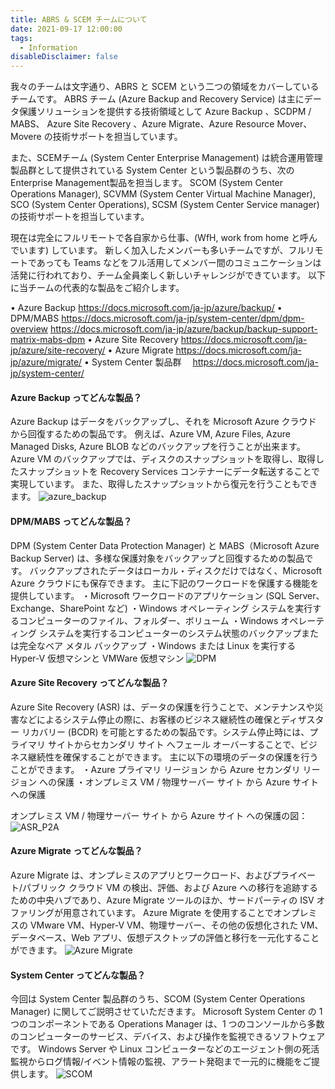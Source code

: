 ```yaml
---
title: ABRS & SCEM チームについて
date: 2021-09-17 12:00:00
tags:
  - Information
disableDisclaimer: false
---
```


<!-- more -->

我々のチームは文字通り、ABRS と SCEM という二つの領域をカバーしているチームです。
ABRS チーム (Azure Backup and Recovery Service) は主にデータ保護ソリューションを提供する技術領域として Azure Backup 、SCDPM / MABS、 Azure Site Recovery 、Azure Migrate、Azure Resource Mover、Movere の技術サポートを担当しています。

また、SCEMチーム (System Center Enterprise Management) は統合運用管理製品群として提供されている System Center という製品群のうち、次の Enterprise Management製品を担当します。
SCOM (System Center Operations Manager), SCVMM (System Center Virtual Machine Manager), SCO (System Center Operations), SCSM (System Center Service manager) の技術サポートを担当しています。

現在は完全にフルリモートで各自家から仕事、(WfH, work from home と呼んでいます) しています。
新しく加入したメンバーも多いチームですが、フルリモートであっても Teams などをフル活用してメンバー間のコミュニケーションは活発に行われており、チーム全員楽しく新しいチャレンジができています。
以下に当チームの代表的な製品をご紹介します。

• Azure Backup
https://docs.microsoft.com/ja-jp/azure/backup/
• DPM/MABS
https://docs.microsoft.com/ja-jp/system-center/dpm/dpm-overview
https://docs.microsoft.com/ja-jp/azure/backup/backup-support-matrix-mabs-dpm
• Azure Site Recovery
https://docs.microsoft.com/ja-jp/azure/site-recovery/
• Azure Migrate
https://docs.microsoft.com/ja-jp/azure/migrate/
• System Center 製品群　
https://docs.microsoft.com/ja-jp/system-center/


#### Azure Backup ってどんな製品？
Azure Backup はデータをバックアップし、それを Microsoft Azure クラウド から回復するための製品です。 
例えば、Azure VM, Azure Files, Azure Managed Disks, Azure BLOB などのバックアップを行うことが出来ます。
Azure VM のバックアップでは、ディスクのスナップショットを取得し、取得したスナップショットを Recovery Services コンテナーにデータ転送することで実現しています。
また、取得したスナップショットから復元を行うこともできます。
![azure_backup](https://user-images.githubusercontent.com/71251920/133728140-8c4f95d7-e3dc-4439-8356-056e0590aebf.png)

#### DPM/MABS ってどんな製品？
DPM (System Center Data Protection Manager) と MABS（Microsoft Azure Backup Server) は、多様な保護対象をバックアップと回復するための製品です。
バックアップされたデータはローカル・ディスクだけではなく、Microsoft Azure クラウドにも保存できます。
主に下記のワークロードを保護する機能を提供しています。
・Microsoft ワークロードのアプリケーション (SQL Server、Exchange、SharePoint など)
・Windows オペレーティング システムを実行するコンピューターのファイル、フォルダー、ボリューム
・Windows オペレーティング システムを実行するコンピューターのシステム状態のバックアップまたは完全なベア メタル バックアップ
・Windows または Linux を実行する Hyper-V 仮想マシンと VMWare 仮想マシン
![DPM](https://user-images.githubusercontent.com/71251920/133728130-f8ca4a41-0a0b-42da-ad6f-108a80fe2908.png)

#### Azure Site Recovery ってどんな製品？
Azure Site Recovery (ASR) は、データの保護を行うことで、メンテナンスや災害などによるシステム停止の際に、お客様のビジネス継続性の確保とディザスター リカバリー (BCDR) を可能とするための製品です。システム停止時には、プライマリ サイトからセカンダリ サイト へフェール オーバーすることで、ビジネス継続性を確保することができます。
主に以下の環境のデータの保護を行うことができます。
・Azure プライマリ リージョン から Azure セカンダリ リージョン への保護
・オンプレミス VM / 物理サーバー サイト から Azure サイト への保護

オンプレミス VM / 物理サーバー サイト から Azure サイト への保護の図：
![ASR_P2A](https://user-images.githubusercontent.com/71251920/133694495-87f3774d-656f-4ee4-8728-206be247a534.png)

#### Azure Migrate ってどんな製品？
Azure Migrate は、オンプレミスのアプリとワークロード、およびプライベート/パブリック クラウド VM の検出、評価、および Azure への移行を追跡するための中央ハブであり、Azure Migrate ツールのほか、サードパーティの ISV オファリングが用意されています。
Azure Migrate を使用することでオンプレミスの VMware VM、Hyper-V VM、物理サーバー、その他の仮想化された VM、データベース、Web アプリ、仮想デスクトップの評価と移行を一元化することができます。
![Azure Migrate](https://user-images.githubusercontent.com/71251920/133727696-e693d2f9-aaa2-4eeb-8bb6-498ea225a939.png)

#### System Center ってどんな製品？
今回は System Center 製品群のうち、SCOM (System Center Operations Manager) に関してご説明させていただきます。
Microsoft System Center の 1 つのコンポーネントである Operations Manager は、1 つのコンソールから多数のコンピューターのサービス、デバイス、および操作を監視できるソフトウェアです。
Windows Server や Linux コンピューターなどのエージェント側の死活監視からログ情報/イベント情報の監視、アラート発砲まで一元的に機能をご提供します。
![SCOM](https://user-images.githubusercontent.com/71251920/133543828-aa1bc2cc-ae05-4b80-b53f-1a87b1ddce2f.png)


